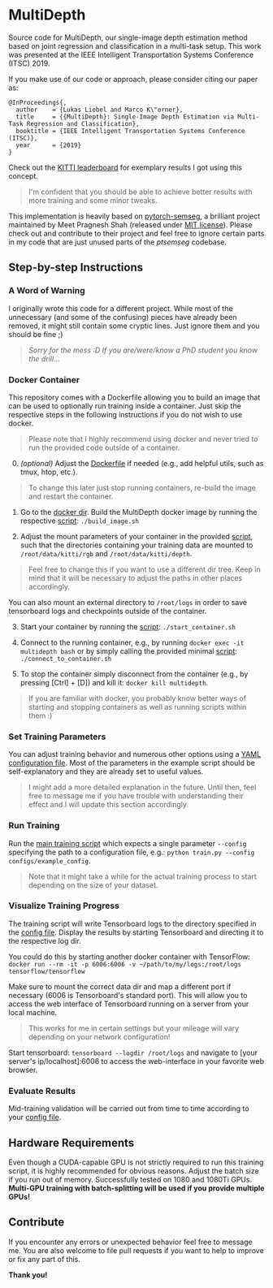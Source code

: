 # MultiDepth

Source code for MultiDepth, our single-image depth estimation method based on joint regression and classification in a multi-task setup.
This work was presented at the IEEE Intelligent Transportation Systems Conference (ITSC) 2019.

If you make use of our code or approach, please consider citing our paper as:

    @InProceedings{,
      author    = {Lukas Liebel and Marco K\"orner},
      title     = {{MultiDepth}: Single-Image Depth Estimation via Multi-Task Regression and Classification},
      booktitle = {IEEE Intelligent Transportation Systems Conference (ITSC)},
      year      = {2019}
    }

Check out the [KITTI leaderboard](http://www.cvlibs.net/datasets/kitti/eval_depth.php?benchmark=depth_prediction) for exemplary results I got using this concept.

> I'm confident that you should be able to achieve better results with more training and some minor tweaks.

This implementation is heavily based on [pytorch-semseg](https://github.com/meetshah1995/pytorch-semseg), a brilliant project maintained by Meet Pragnesh Shah (released under [MIT license](https://github.com/meetshah1995/pytorch-semseg/blob/master/LICENSE)).
Please check out and contribute to their project and feel free to ignore certain parts in my code that are just unused parts of the *ptsemseg* codebase.


## Step-by-step Instructions

### A Word of Warning

I originally wrote this code for a different project.
While most of the unnecessary (and some of the confusing) pieces have already been removed, it might still contain some cryptic lines.
Just ignore them and you should be fine ;)

> *Sorry for the mess :D If you are/were/know a PhD student you know the drill...*

### Docker Container

This repository comes with a Dockerfile allowing you to build an image that can be used to optionally run training inside a container.
Just skip the respective steps in the following instructions if you do not wish to use docker.

> Please note that I highly recommend using docker and never tried to run the provided code outside of a container.

0. *(optional)* Adjust the [Dockerfile](docker/Dockerfile) if needed (e.g., add helpful utils, such as tmux, htop, etc.).
> To change this later just stop running containers, re-build the image and restart the container.

1. Go to the [docker dir](docker).
Build the MultiDepth docker image by running the respective [script](docker/build_image.sh): `./build_image.sh`

2. Adjust the mount parameters of your container in the provided [script](docker/start_container.sh), such that the directories containing your training data are mounted to `/root/data/kitti/rgb` and `/root/data/kitti/depth`.
>Feel free to change this if you want to use a different dir tree.
Keep in mind that it will be necessary to adjust the paths in other places accordingly.

  You can also mount an external directory to `/root/logs` in order to save tensorboard logs and checkpoints outside of the container.

3. Start your container by running the [script](docker/start_container.sh): `./start_container.sh`

4. Connect to the running container, e.g., by running `docker exec -it multidepth bash` or by simply calling the provided minimal [script](docker/connect_to_container.sh): `./connect_to_container.sh`

5. To stop the container simply disconnect from the container (e.g., by pressing [Ctrl] + [D]) and kill it: `docker kill multidepth`.

> If you are familiar with docker, you probably know better ways of starting and stopping containers as well as running scripts within them :)


### Set Training Parameters

You can adjust training behavior and numerous other options using a [YAML configuration file](configs/example_config.yml).
Most of the parameters in the example script should be self-explanatory and they are already set to useful values.

> I might add a more detailed explanation in the future.
Until then, feel free to message me if you have trouble with understanding their effect and I will update this section accordingly.


### Run Training

Run the [main training script](train.py) which expects a single parameter `--config` specifying the path to a configuration file, e.g.: `python train.py --config configs/example_config`.

> Note that it might take a while for the actual training process to start depending on the size of your dataset.


### Visualize Training Progress

The training script will write Tensorboard logs to the directory specified in the [config file](configs/example_config.yml).
Display the results by starting Tensorboard and directing it to the respective log dir.

You could do this by starting another docker container with TensorFlow: `docker run --rm -it -p 6006:6006 -v ~/path/to/my/logs:/root/logs tensorflow/tensorflow`

Make sure to mount the correct data dir and map a different port if necessary (6006 is Tensorboard's standard port).
This will allow you to access the web interface of Tensorboard running on a server from your local machine.

> This works for me in certain settings but your mileage will vary depending on your network configuration!

Start tensorboard: `tensorboard --logdir /root/logs` and navigate to [your server's ip/localhost]:6006 to access the web-interface in your favorite web browser.


### Evaluate Results

Mid-training validation will be carried out from time to time according to your [config file](configs/example_config.yml).


## Hardware Requirements

Even though a CUDA-capable GPU is not strictly required to run this training script, it is highly recommended for obvious reasons.
Adjust the batch size if you run out of memory.
Successfully tested on 1080 and 1080Ti GPUs.
**Multi-GPU training with batch-splitting will be used if you provide multiple GPUs!**


## Contribute

If you encounter any errors or unexpected behavior feel free to message me.
You are also welcome to file pull requests if you want to help to improve or fix any part of this.

**Thank you!**
